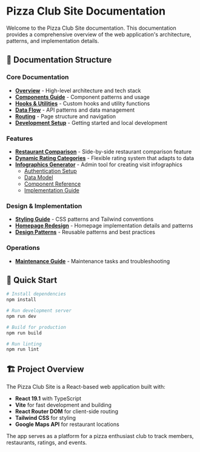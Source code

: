 # Pizza Club Site Documentation

Welcome to the Pizza Club Site documentation. This documentation provides a comprehensive overview of the web application's architecture, patterns, and implementation details.

## 📁 Documentation Structure

### Core Documentation
- **[Overview](./overview.md)** - High-level architecture and tech stack
- **[Components Guide](./components.md)** - Component patterns and usage
- **[Hooks & Utilities](./hooks-utilities.md)** - Custom hooks and utility functions
- **[Data Flow](./data-flow.md)** - API patterns and data management
- **[Routing](./routing.md)** - Page structure and navigation
- **[Development Setup](./development.md)** - Getting started and local development

### Features
- **[Restaurant Comparison](./restaurant-comparison.md)** - Side-by-side restaurant comparison feature
- **[Dynamic Rating Categories](./dynamic-rating-categories.md)** - Flexible rating system that adapts to data
- **[Infographics Generator](./features/infographics/overview.md)** - Admin tool for creating visit infographics
  - [Authentication Setup](./features/infographics/authentication.md)
  - [Data Model](./features/infographics/data-model.md)
  - [Component Reference](./features/infographics/components.md)
  - [Implementation Guide](./features/infographics/implementation-guide.md)

### Design & Implementation
- **[Styling Guide](./styling.md)** - CSS patterns and Tailwind conventions
- **[Homepage Redesign](./homepage-redesign.md)** - Homepage implementation details and patterns
- **[Design Patterns](./patterns.md)** - Reusable patterns and best practices

### Operations
- **[Maintenance Guide](./maintenance.md)** - Maintenance tasks and troubleshooting

## 🚀 Quick Start

```bash
# Install dependencies
npm install

# Run development server
npm run dev

# Build for production
npm run build

# Run linting
npm run lint
```

## 🏗️ Project Overview

The Pizza Club Site is a React-based web application built with:
- **React 19.1** with TypeScript
- **Vite** for fast development and building
- **React Router DOM** for client-side routing
- **Tailwind CSS** for styling
- **Google Maps API** for restaurant locations

The app serves as a platform for a pizza enthusiast club to track members, restaurants, ratings, and events.